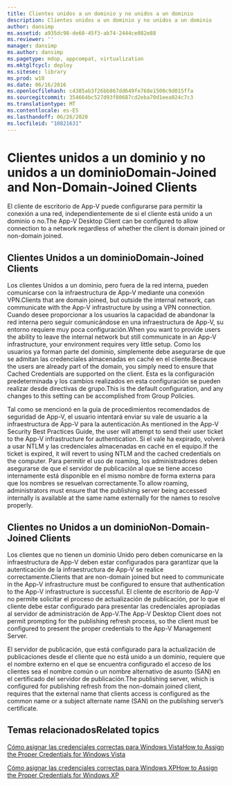 ```yaml
---
title: Clientes unidos a un dominio y no unidos a un dominio
description: Clientes unidos a un dominio y no unidos a un dominio
author: dansimp
ms.assetid: a935dc98-de60-45f3-ab74-2444ce082e88
ms.reviewer: ''
manager: dansimp
ms.author: dansimp
ms.pagetype: mdop, appcompat, virtualization
ms.mktglfcycl: deploy
ms.sitesec: library
ms.prod: w10
ms.date: 06/16/2016
ms.openlocfilehash: c4385ab3f26bb867dd649fe768e1500c9d015ffa
ms.sourcegitcommit: 354664bc527d93f80687cd2eba70d1eea024c7c3
ms.translationtype: MT
ms.contentlocale: es-ES
ms.lasthandoff: 06/26/2020
ms.locfileid: "10821631"
---
```

# <span data-ttu-id="369b6-103">Clientes unidos a un dominio y no unidos a un dominio</span><span class="sxs-lookup"><span data-stu-id="369b6-103">Domain-Joined and Non-Domain-Joined Clients</span></span>


<span data-ttu-id="369b6-104">El cliente de escritorio de App-V puede configurarse para permitir la conexión a una red, independientemente de si el cliente está unido a un dominio o no.</span><span class="sxs-lookup"><span data-stu-id="369b6-104">The App-V Desktop Client can be configured to allow connection to a network regardless of whether the client is domain joined or non-domain joined.</span></span>

## <span data-ttu-id="369b6-105">Clientes Unidos a un dominio</span><span class="sxs-lookup"><span data-stu-id="369b6-105">Domain-Joined Clients</span></span>


<span data-ttu-id="369b6-106">Los clientes Unidos a un dominio, pero fuera de la red interna, pueden comunicarse con la infraestructura de App-V mediante una conexión VPN.</span><span class="sxs-lookup"><span data-stu-id="369b6-106">Clients that are domain joined, but outside the internal network, can communicate with the App-V infrastructure by using a VPN connection.</span></span> <span data-ttu-id="369b6-107">Cuando desee proporcionar a los usuarios la capacidad de abandonar la red interna pero seguir comunicándose en una infraestructura de App-V, su entorno requiere muy poca configuración.</span><span class="sxs-lookup"><span data-stu-id="369b6-107">When you want to provide users the ability to leave the internal network but still communicate in an App-V infrastructure, your environment requires very little setup.</span></span> <span data-ttu-id="369b6-108">Como los usuarios ya forman parte del dominio, simplemente debe asegurarse de que se admitan las credenciales almacenadas en caché en el cliente.</span><span class="sxs-lookup"><span data-stu-id="369b6-108">Because the users are already part of the domain, you simply need to ensure that Cached Credentials are supported on the client.</span></span> <span data-ttu-id="369b6-109">Esta es la configuración predeterminada y los cambios realizados en esta configuración se pueden realizar desde directivas de grupo.</span><span class="sxs-lookup"><span data-stu-id="369b6-109">This is the default configuration, and any changes to this setting can be accomplished from Group Policies.</span></span>

<span data-ttu-id="369b6-110">Tal como se mencionó en la guía de procedimientos recomendados de seguridad de App-V, el usuario intentará enviar su vale de usuario a la infraestructura de App-V para la autenticación.</span><span class="sxs-lookup"><span data-stu-id="369b6-110">As mentioned in the App-V Security Best Practices Guide, the user will attempt to send their user ticket to the App-V infrastructure for authentication.</span></span> <span data-ttu-id="369b6-111">Si el vale ha expirado, volverá a usar NTLM y las credenciales almacenadas en caché en el equipo.</span><span class="sxs-lookup"><span data-stu-id="369b6-111">If the ticket is expired, it will revert to using NTLM and the cached credentials on the computer.</span></span> <span data-ttu-id="369b6-112">Para permitir el uso de roaming, los administradores deben asegurarse de que el servidor de publicación al que se tiene acceso internamente está disponible en el mismo nombre de forma externa para que los nombres se resuelvan correctamente.</span><span class="sxs-lookup"><span data-stu-id="369b6-112">To allow roaming, administrators must ensure that the publishing server being accessed internally is available at the same name externally for the names to resolve properly.</span></span>

## <span data-ttu-id="369b6-113">Clientes no Unidos a un dominio</span><span class="sxs-lookup"><span data-stu-id="369b6-113">Non-Domain-Joined Clients</span></span>


<span data-ttu-id="369b6-114">Los clientes que no tienen un dominio Unido pero deben comunicarse en la infraestructura de App-V deben estar configurados para garantizar que la autenticación de la infraestructura de App-V se realice correctamente.</span><span class="sxs-lookup"><span data-stu-id="369b6-114">Clients that are non-domain joined but need to communicate in the App-V infrastructure must be configured to ensure that authentication to the App-V infrastructure is successful.</span></span> <span data-ttu-id="369b6-115">El cliente de escritorio de App-V no permite solicitar el proceso de actualización de publicación, por lo que el cliente debe estar configurado para presentar las credenciales apropiadas al servidor de administración de App-V.</span><span class="sxs-lookup"><span data-stu-id="369b6-115">The App-V Desktop Client does not permit prompting for the publishing refresh process, so the client must be configured to present the proper credentials to the App-V Management Server.</span></span>

<span data-ttu-id="369b6-116">El servidor de publicación, que está configurado para la actualización de publicaciones desde el cliente que no está unido a un dominio, requiere que el nombre externo en el que se encuentra configurado el acceso de los clientes sea el nombre común o un nombre alternativo de asunto (SAN) en el certificado del servidor de publicación.</span><span class="sxs-lookup"><span data-stu-id="369b6-116">The publishing server, which is configured for publishing refresh from the non-domain joined client, requires that the external name that clients access is configured as the common name or a subject alternate name (SAN) on the publishing server’s certificate.</span></span>

## <span data-ttu-id="369b6-117">Temas relacionados</span><span class="sxs-lookup"><span data-stu-id="369b6-117">Related topics</span></span>


[<span data-ttu-id="369b6-118">Cómo asignar las credenciales correctas para Windows Vista</span><span class="sxs-lookup"><span data-stu-id="369b6-118">How to Assign the Proper Credentials for Windows Vista</span></span>](how-to-assign--the-proper-credentials-for-windows-vista.md)

[<span data-ttu-id="369b6-119">Cómo asignar las credenciales correctas para Windows XP</span><span class="sxs-lookup"><span data-stu-id="369b6-119">How to Assign the Proper Credentials for Windows XP</span></span>](how-to-assign--the-proper-credentials-for-windows-xp.md)

 

 






